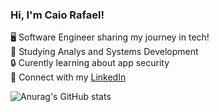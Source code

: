 ### Hi, I'm Caio Rafael!

🖥️ Software Engineer sharing my journey in tech!<br/>
📖 Studying Analys and Systems Development<br/>
🔒 Curently learning about app security <br/>
🛜 Connect with my [LinkedIn](https://www.linkedin.com/in/caio--rafael)<br/>

![Anurag's GitHub stats](https://github-readme-stats.vercel.app/api?username=caio-rafael-dev&show_icons=true&theme=radical)
